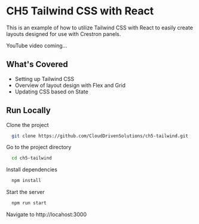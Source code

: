 
# CH5 Tailwind CSS with React

This is an example of how to utilize Tailwind CSS with React to easily create layouts
designed for use with Crestron panels.

YouTube video coming...




## What's Covered

- Setting up Tailwind CSS
- Overview of layout design with Flex and Grid
- Updating CSS based on State


## Run Locally

Clone the project

```bash
  git clone https://github.com/CloudDrivenSolutions/ch5-tailwind.git
```

Go to the project directory

```bash
  cd ch5-tailwind
```

Install dependencies

```bash
  npm install
```

Start the server

```bash
  npm run start
```

Navigate to http://locahost:3000